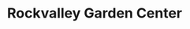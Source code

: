 ---
title: "Rockvalley Garden Center"
url: /rockford/rockvalley-garden-center/
shop: Garten-Center
---